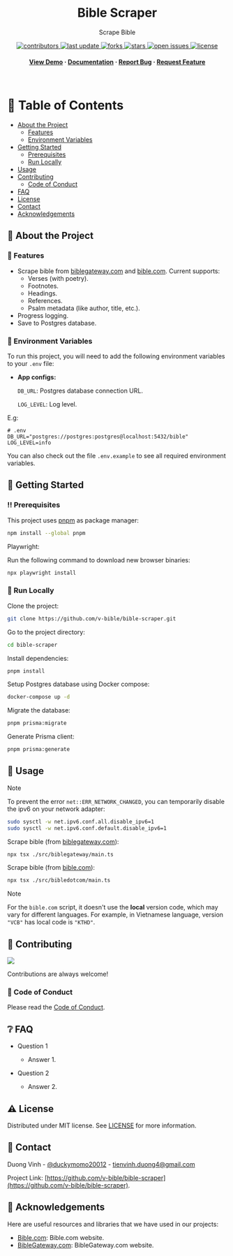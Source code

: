 <div align="center">

  <h1>Bible Scraper</h1>

  <p>
    Scrape Bible
  </p>

<!-- Badges -->
<p>
  <a href="https://github.com/v-bible/bible-scraper/graphs/contributors">
    <img src="https://img.shields.io/github/contributors/v-bible/bible-scraper" alt="contributors" />
  </a>
  <a href="">
    <img src="https://img.shields.io/github/last-commit/v-bible/bible-scraper" alt="last update" />
  </a>
  <a href="https://github.com/v-bible/bible-scraper/network/members">
    <img src="https://img.shields.io/github/forks/v-bible/bible-scraper" alt="forks" />
  </a>
  <a href="https://github.com/v-bible/bible-scraper/stargazers">
    <img src="https://img.shields.io/github/stars/v-bible/bible-scraper" alt="stars" />
  </a>
  <a href="https://github.com/v-bible/bible-scraper/issues/">
    <img src="https://img.shields.io/github/issues/v-bible/bible-scraper" alt="open issues" />
  </a>
  <a href="https://github.com/v-bible/bible-scraper/blob/main/LICENSE">
    <img src="https://img.shields.io/github/license/v-bible/bible-scraper.svg" alt="license" />
  </a>
</p>

<h4>
    <a href="https://github.com/v-bible/bible-scraper/">View Demo</a>
  <span> · </span>
    <a href="https://github.com/v-bible/bible-scraper">Documentation</a>
  <span> · </span>
    <a href="https://github.com/v-bible/bible-scraper/issues/">Report Bug</a>
  <span> · </span>
    <a href="https://github.com/v-bible/bible-scraper/issues/">Request Feature</a>
  </h4>
</div>

<br />

<!-- Table of Contents -->

# :notebook_with_decorative_cover: Table of Contents

- [About the Project](#star2-about-the-project)
  - [Features](#dart-features)
  - [Environment Variables](#key-environment-variables)
- [Getting Started](#toolbox-getting-started)
  - [Prerequisites](#bangbang-prerequisites)
  - [Run Locally](#running-run-locally)
- [Usage](#eyes-usage)
- [Contributing](#wave-contributing)
  - [Code of Conduct](#scroll-code-of-conduct)
- [FAQ](#grey_question-faq)
- [License](#warning-license)
- [Contact](#handshake-contact)
- [Acknowledgements](#gem-acknowledgements)

<!-- About the Project -->

## :star2: About the Project

<!-- Features -->

### :dart: Features

- Scrape bible from [biblegateway.com](https://www.biblegateway.com/) and
  [bible.com](https://www.bible.com/). Current supports:
  - Verses (with poetry).
  - Footnotes.
  - Headings.
  - References.
  - Psalm metadata (like author, title, etc.).
- Progress logging.
- Save to Postgres database.

<!-- Env Variables -->

### :key: Environment Variables

To run this project, you will need to add the following environment variables to
your `.env` file:

- **App configs:**

  `DB_URL`: Postgres database connection URL.

  `LOG_LEVEL`: Log level.

E.g:

```
# .env
DB_URL="postgres://postgres:postgres@localhost:5432/bible"
LOG_LEVEL=info
```

You can also check out the file `.env.example` to see all required environment
variables.

<!-- Getting Started -->

## :toolbox: Getting Started

<!-- Prerequisites -->

### :bangbang: Prerequisites

This project uses [pnpm](https://pnpm.io/) as package manager:

```bash
npm install --global pnpm
```

Playwright:

Run the following command to download new browser binaries:

```bash
npx playwright install
```

<!-- Run Locally -->

### :running: Run Locally

Clone the project:

```bash
git clone https://github.com/v-bible/bible-scraper.git
```

Go to the project directory:

```bash
cd bible-scraper
```

Install dependencies:

```bash
pnpm install
```

Setup Postgres database using Docker compose:

```bash
docker-compose up -d
```

Migrate the database:

```bash
pnpm prisma:migrate
```

Generate Prisma client:

```bash
pnpm prisma:generate
```

<!-- Usage -->

## :eyes: Usage

> [!NOTE]
> To prevent the error `net::ERR_NETWORK_CHANGED`, you can temporarily disable
> the ipv6 on your network adapter:
>
> ```bash
> sudo sysctl -w net.ipv6.conf.all.disable_ipv6=1
> sudo sysctl -w net.ipv6.conf.default.disable_ipv6=1
> ```

Scrape bible (from [biblegateway.com](https://www.biblegateway.com/)):

```bash
npx tsx ./src/biblegateway/main.ts
```

Scrape bible (from [bible.com](https://www.bible.com/)):

```bash
npx tsx ./src/bibledotcom/main.ts
```

> [!NOTE]
> For the `bible.com` script, it doesn't use the **local** version code, which
> may vary for different languages. For example, in Vietnamese language, version
> `"VCB"` has local code is `"KTHD"`.

<!-- Contributing -->

## :wave: Contributing

<a href="https://github.com/v-bible/bible-scraper/graphs/contributors">
  <img src="https://contrib.rocks/image?repo=v-bible/bible-scraper" />
</a>

Contributions are always welcome!

<!-- Code of Conduct -->

### :scroll: Code of Conduct

Please read the [Code of Conduct](https://github.com/v-bible/bible-scraper/blob/main/CODE_OF_CONDUCT.md).

<!-- FAQ -->

## :grey_question: FAQ

- Question 1

  - Answer 1.

- Question 2

  - Answer 2.

<!-- License -->

## :warning: License

Distributed under MIT license. See
[LICENSE](https://github.com/v-bible/bible-scraper/blob/main/LICENSE)
for more information.

<!-- Contact -->

## :handshake: Contact

Duong Vinh - [@duckymomo20012](https://twitter.com/duckymomo20012) -
tienvinh.duong4@gmail.com

Project Link: [https://github.com/v-bible/bible-scraper](https://github.com/v-bible/bible-scraper).

<!-- Acknowledgments -->

## :gem: Acknowledgements

Here are useful resources and libraries that we have used in our projects:

- [Bible.com](https://www.bible.com/): Bible.com website.
- [BibleGateway.com](https://www.biblegateway.com/): BibleGateway.com website.
